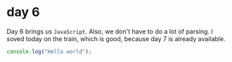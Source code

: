 # day 6

Day 6 brings us `JavaScript`. Also, we don't have to do a lot of parsing.
I soved today on the train, which is good, because day 7 is already available.

```js
console.log("Hello world");
```
